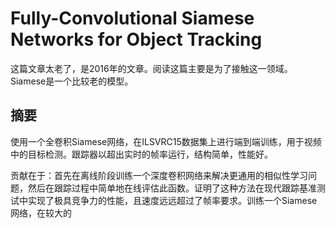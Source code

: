 # Fully-Convolutional Siamese Networks for Object Tracking
这篇文章太老了，是2016年的文章。阅读这篇主要是为了接触这一领域。Siamese是一个比较老的模型。
## 摘要
使用一个全卷积Siamese网络，在ILSVRC15数据集上进行端到端训练，用于视频中的目标检测。跟踪器以超出实时的帧率运行，结构简单，性能好。

贡献在于：首先在离线阶段训练一个深度卷积网络来解决更通用的相似性学习问题，然后在跟踪过程中简单地在线评估此函数。证明了这种方法在现代跟踪基准测试中实现了极具竞争力的性能，且速度远远超过了帧率要求。训练一个Siamese网络，在较大的
